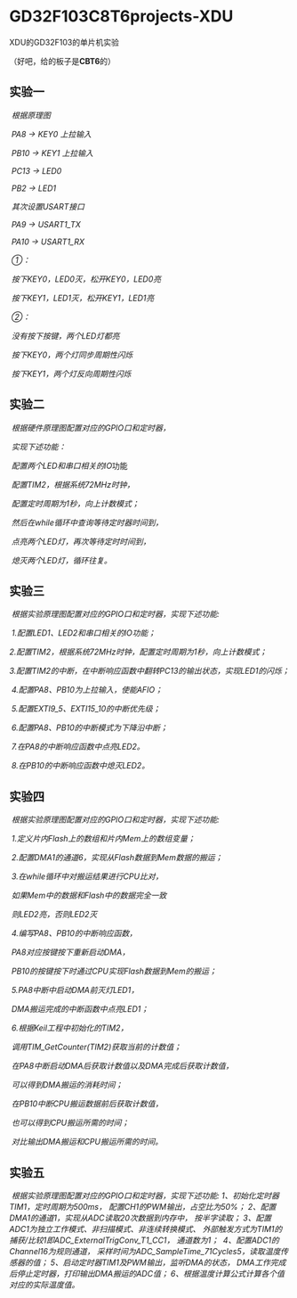 # GD32F103C8T6projects-XDU
XDU的GD32F103的单片机实验

（好吧，给的板子是**CBT6**的）

## 实验一

​        *根据原理图*

​        *PA8  -> KEY0        上拉输入*

​        *PB10 -> KEY1        上拉输入*

​        *PC13 -> LED0*

​        *PB2  -> LED1*

​        *其次设置USART接口*

​        *PA9  -> USART1_TX*

​        *PA10 -> USART1_RX*

​        *①：*

​            *按下KEY0，LED0灭，松开KEY0，LED0亮*

​            *按下KEY1，LED1灭，松开KEY1，LED1亮*

​        *②：*

​            *没有按下按键，两个LED灯都亮*

​            *按下KEY0，两个灯同步周期性闪烁*

​            *按下KEY1，两个灯反向周期性闪烁*

## 实验二

​        *根据硬件原理图配置对应的GPIO口和定时器，*

​        *实现下述功能：*

​            *配置两个LED和串口相关的IO*功能

​            *配置TIM2，根据系统72MHz时钟，*

​            *配置定时周期为1秒，向上计数模式；*

​            *然后在while循环中查询等待定时器时间到，*

​            *点亮两个LED灯，再次等待定时时间到，*

​            *熄灭两个LED灯，循环往复。*

## 实验三

​        *根据实验原理图配置对应的GPIO口和定时器，实现下述功能:*

​            *1.配置LED1、LED2和串口相关的IO功能；*

​            *2.配置TIM2，根据系统72MHz时钟，配置定时周期为1秒，向上计数模式；*

​            *3.配置TIM2的中断，在中断响应函数中翻转PC13的输出状态，实现LED1的闪烁；*

​            *4.配置PA8、PB10为上拉输入，使能AFIO；*

​            *5.配置EXTI9_5、EXTI15_10的中断优先级；*

​            *6.配置PA8、PB10的中断模式为下降沿中断；*

​            *7.在PA8的中断响应函数中点亮LED2。*

​            *8.在PB10的中断响应函数中熄灭LED2。*

## 实验四

​        *根据实验原理图配置对应的GPIO口和定时器，实现下述功能:*

​            *1.定义片内Flash上的数组和片内Mem上的数组变量；*

​            *2.配置DMA1的通道6，实现从Flash数据到Mem数据的搬运；*

​            *3.在while循环中对搬运结果进行CPU比对，*

​           	*如果Mem中的数据和Flash中的数据完全一致*

​           	*则LED2亮，否则LED2灭*

​            *4.编写PA8、PB10的中断响应函数，*

​           	*PA8对应按键按下重新启动DMA，*

​           	*PB10的按键按下时通过CPU实现Flash数据到Mem的搬运；*

​           	*5.PA8中断中启动DMA前灭灯LED1，*

​          	*DMA搬运完成的中断函数中点亮LED1；*

​            *6.根据Keil工程中初始化的TIM2，*

​           	*调用TIM_GetCounter(TIM2)获取当前的计数值；*

​           	*在PA8中断启动DMA后获取计数值以及DMA完成后获取计数值，*

​           	*可以得到DMA搬运的消耗时间；*

​           	*在PB10中断CPU搬运数据前后获取计数值，*

​           	*也可以得到CPU搬运所需的时间；*

​           	*对比输出DMA搬运和CPU搬运所需的时间。*

## 实验五

​		*根据实验原理图配置对应的GPIO口和定时器，实现下述功能:*
​            *1、初始化定时器TIM1，定时周期为500ms，*
​                *配置CH1的PWM输出，占空比为50%；*
​            *2、配置DMA1的通道1，实现从ADC读取20次数据到内存中，*
​                *按半字读取；*
​            *3、配置ADC1为独立工作模式、非扫描模式、非连续转换模式、*
​                *外部触发方式为TIM1的捕获/比较1即ADC_ExternalTrigConv_T1_CC1，*
​                *通道数为1；*
​            *4、配置ADC1的Channel16为规则通道，*
​                *采样时间为ADC_SampleTime_71Cycles5，读取温度传感器的值；*
​            *5、启动定时器TIM1及PWM输出，监听DMA的状态，*
​                *DMA工作完成后停止定时器，打印输出DMA搬运的ADC值；*
​            *6、根据温度计算公式计算各个值对应的实际温度值。*
